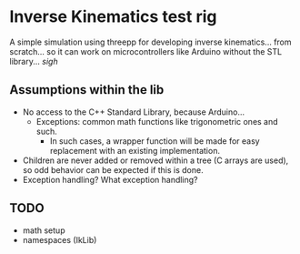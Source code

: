# Inverse Kinematics test rig

A simple simulation using threepp for developing inverse kinematics... from scratch... so it can work on microcontrollers like Arduino without the STL library... *sigh*

## Assumptions within the lib
- No access to the C++ Standard Library, because Arduino...
  - Exceptions: common math functions like trigonometric ones and such.
    - In such cases, a wrapper function will be made for easy replacement with an existing implementation. 
- Children are never added or removed within a tree (C arrays are used), so odd behavior can be expected if this is done.
- Exception handling? What exception handling?

## TODO
- math setup
- namespaces (IkLib)
